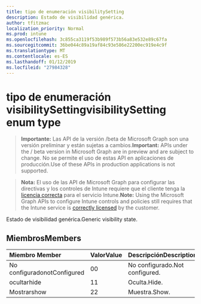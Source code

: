 ```yaml
---
title: tipo de enumeración visibilitySetting
description: Estado de visibilidad genérica.
author: tfitzmac
localization_priority: Normal
ms.prod: intune
ms.openlocfilehash: 3c855ca3119f53b989f573b56a83e532e89c67fa
ms.sourcegitcommit: 36be044c89a19af84c93e586e22200ec919e4c9f
ms.translationtype: MT
ms.contentlocale: es-ES
ms.lasthandoff: 01/12/2019
ms.locfileid: "27984328"
---
```

# <a name="visibilitysetting-enum-type"></a><span data-ttu-id="f378a-103">tipo de enumeración visibilitySetting</span><span class="sxs-lookup"><span data-stu-id="f378a-103">visibilitySetting enum type</span></span>

> <span data-ttu-id="f378a-104">**Importante:** Las API de la versión /beta de Microsoft Graph son una versión preliminar y están sujetas a cambios.</span><span class="sxs-lookup"><span data-stu-id="f378a-104">**Important:** APIs under the / beta version in Microsoft Graph are in preview and are subject to change.</span></span> <span data-ttu-id="f378a-105">No se permite el uso de estas API en aplicaciones de producción.</span><span class="sxs-lookup"><span data-stu-id="f378a-105">Use of these APIs in production applications is not supported.</span></span>

> <span data-ttu-id="f378a-106">**Nota:** El uso de las API de Microsoft Graph para configurar las directivas y los controles de Intune requiere que el cliente tenga la [licencia correcta](https://go.microsoft.com/fwlink/?linkid=839381) para el servicio Intune.</span><span class="sxs-lookup"><span data-stu-id="f378a-106">**Note:** Using the Microsoft Graph APIs to configure Intune controls and policies still requires that the Intune service is [correctly licensed](https://go.microsoft.com/fwlink/?linkid=839381) by the customer.</span></span>

<span data-ttu-id="f378a-107">Estado de visibilidad genérica.</span><span class="sxs-lookup"><span data-stu-id="f378a-107">Generic visibility state.</span></span>
## <a name="members"></a><span data-ttu-id="f378a-108">Miembros</span><span class="sxs-lookup"><span data-stu-id="f378a-108">Members</span></span>
|<span data-ttu-id="f378a-109">Miembro	</span><span class="sxs-lookup"><span data-stu-id="f378a-109">Member</span></span>|<span data-ttu-id="f378a-110">Valor</span><span class="sxs-lookup"><span data-stu-id="f378a-110">Value</span></span>|<span data-ttu-id="f378a-111">Descripción</span><span class="sxs-lookup"><span data-stu-id="f378a-111">Description</span></span>|
|:---|:---|:---|
|<span data-ttu-id="f378a-112">No configurado</span><span class="sxs-lookup"><span data-stu-id="f378a-112">notConfigured</span></span>|<span data-ttu-id="f378a-113">0</span><span class="sxs-lookup"><span data-stu-id="f378a-113">0</span></span>|<span data-ttu-id="f378a-114">No configurado.</span><span class="sxs-lookup"><span data-stu-id="f378a-114">Not configured.</span></span>|
|<span data-ttu-id="f378a-115">ocultar</span><span class="sxs-lookup"><span data-stu-id="f378a-115">hide</span></span>|<span data-ttu-id="f378a-116">1</span><span class="sxs-lookup"><span data-stu-id="f378a-116">1</span></span>|<span data-ttu-id="f378a-117">Oculta.</span><span class="sxs-lookup"><span data-stu-id="f378a-117">Hide.</span></span>|
|<span data-ttu-id="f378a-118">Mostrar</span><span class="sxs-lookup"><span data-stu-id="f378a-118">show</span></span>|<span data-ttu-id="f378a-119">2</span><span class="sxs-lookup"><span data-stu-id="f378a-119">2</span></span>|<span data-ttu-id="f378a-120">Muestra.</span><span class="sxs-lookup"><span data-stu-id="f378a-120">Show.</span></span>|





